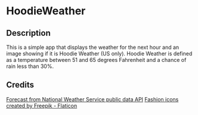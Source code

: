 # HoodieWeather

## Description

This is a simple app that displays the weather for the next hour and an image showing if it is Hoodie Weather (US only).  Hoodie Weather is defined as a temperature between 51 and 65 degrees Fahrenheit and a chance of rain less than 30%.

## Credits

[Forecast from National Weather Service public data API](https://www.weather.gov/documentation/services-web-api)
[Fashion icons created by Freepik - Flaticon](https://www.flaticon.com/free-icons/fashion)
